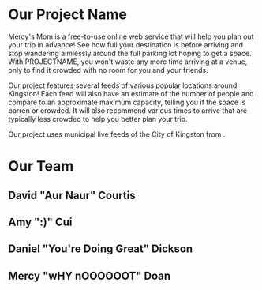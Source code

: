 # Our Project Name
Mercy's Mom is a free-to-use online web service that will help you plan out your trip in advance! See how full your destination is before arriving and stop wandering aimlessly around the full parking lot hoping to get a space. With PROJECTNAME, you won't waste any more time arriving at a venue, only to find it crowded with no room for you and your friends.

Our project features several feeds of various popular locations around Kingston! Each feed will also have an estimate of the number of people and compare to an approximate maximum capacity, telling you if the space is barren or crowded. It will also recommend various times to arrive that are typically less crowded to help you better plan your trip.

Our project uses municipal live feeds of the City of Kingston from <a href="https://www.cityofkingston.ca/explore/webcams"></a>.

# Our Team

## David "Aur Naur" Courtis

## Amy ":)" Cui

## Daniel "You're Doing Great" Dickson

## Mercy "wHY nOOOOOOT" Doan
